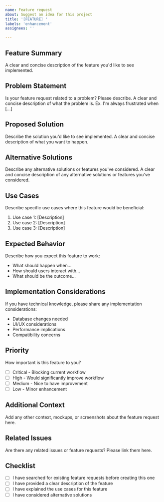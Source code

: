 ```yaml
---
name: Feature request
about: Suggest an idea for this project
title: '[FEATURE] '
labels: 'enhancement'
assignees: ''

---
```


## Feature Summary
A clear and concise description of the feature you'd like to see implemented.

## Problem Statement
Is your feature request related to a problem? Please describe.
A clear and concise description of what the problem is. Ex. I'm always frustrated when [...]

## Proposed Solution
Describe the solution you'd like to see implemented.
A clear and concise description of what you want to happen.

## Alternative Solutions
Describe any alternative solutions or features you've considered.
A clear and concise description of any alternative solutions or features you've considered.

## Use Cases
Describe specific use cases where this feature would be beneficial:
1. Use case 1: [Description]
2. Use case 2: [Description]
3. Use case 3: [Description]

## Expected Behavior
Describe how you expect this feature to work:
- What should happen when...
- How should users interact with...
- What should be the outcome...

## Implementation Considerations
If you have technical knowledge, please share any implementation considerations:
- Database changes needed
- UI/UX considerations
- Performance implications
- Compatibility concerns

## Priority
How important is this feature to you?
- [ ] Critical - Blocking current workflow
- [ ] High - Would significantly improve workflow
- [ ] Medium - Nice to have improvement
- [ ] Low - Minor enhancement

## Additional Context
Add any other context, mockups, or screenshots about the feature request here.

## Related Issues
Are there any related issues or feature requests? Please link them here.

## Checklist
- [ ] I have searched for existing feature requests before creating this one
- [ ] I have provided a clear description of the feature
- [ ] I have explained the use cases for this feature
- [ ] I have considered alternative solutions
